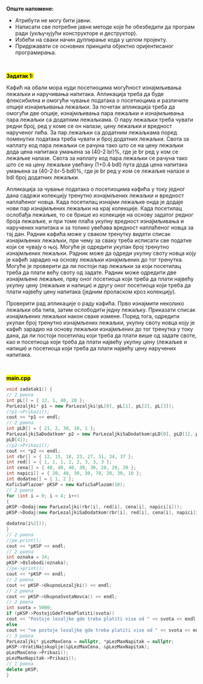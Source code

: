 **Опште напомене:**
- Атрибути не могу бити јавни.
- Написати све потребне јавне методе које ће обезбедити да програм ради (укључујући
конструкторе и деструктор).
- Избећи на сваки начин дуплирање кода у целом пројекту.
- Придржавати се основних принципа објектно оријентисаног програмирања.

<br>

**<mark>Задатак 1:</mark>**

Кафић на обали мора нуди посетиоцима могућност изнајмљивања лежаљки и наручивања
напитака. Апликација треба да буде флексибилна и омогући чување података о посетиоцима
и различите опције изнајмљивања лежаљки. За почетак апликација треба да омогући две
опције, изнајмљивања пара лежаљки и изнајмљивања пара лежаљки са додатним лежаљкама.
О пару лежаљки треба чувати редни број, ред у коме се он налази, цену лежаљки и вредност
нарученог пића. За пар лежаљки са додатним лежаљкама поред поменутих података треба
чувати и број додатних лежаљки. Свота за наплату код пара лежаљки се рачуна тако што се на
цену лежаљки дода цена напитака умањена за (40-2∙br)%, где је br ред у ком се лежаљке налазе.
Свота за наплату код пара лежаљки се рачуна тако што се на цену лежаљки увећану (1+0.4∙bdl)
пута дода цена напитака умањена за (40-2∙br-5∙bdl)%, где је br ред у ком се лежаљке налазе и
bdl број додатних лежаљки.

Апликација за чување података о посетиоцима кафића у току једног дана садржи колекцију
тренутно изнајмљених лежаљки и вредност наплаћеног новца. Када посетилац изнајми
лежаљке онда је додаје нови пар изнајмљених лежаљки на крај колекције. Када посетилац
ослобађа лежаљке, то се брише из колекције на основу задатог редног броја лежаљке, и при
томе плаћа укупну вредност изнајмљивања и наручених напитака и за толико увећава вредност
наплаћеног новца за тај дан. Радник кафића може у сваком тренутку видети списак
изнајмљених лежаљки, при чему за сваку треба исписати све податке који се чувају о њој.
Могуће је одредити укупан број тренутно изнајмљених лежаљки. Радник може да одреди
укупну своту новца коју је кафић зарадио на основу лежаљки изнајмљених до тог тренутка.
Могуће је проверити да ли постоји пар лежаљки за који посетилац треба да плати већу своту
од задате. Радник може одредити две изнајмљене лежаљке, прву оног посетиоца који треба да
плати највећу укупну цену (лежаљке и напици) и другу оног посетиоца који треба да плати
највећу цену напитака (једним проласком кроз колекцију).

Проверити рад апликације о раду кафића. Прво изнајмити неколико лежаљки оба типа, затим
ослободити једну лежаљку. Приказати списак изнајмљених лежаљки након сваке измене.
Поред тога, одредити укупан број тренутно изнајмљених лежаљки, укупну своту новца коју је
кафић зарадио на основу лежаљки изнајмљених до тог тренутка у току дана, да ли постоји
посетилац који треба да плати више од задате своте, као и посетиоца који треба да плати
највећу укупну цену (лежаљке и напици) и посетиоца који треба да плати највећу цену
наручених напитака.

<br>

**<mark>main.cpp</mark>**

```cpp
void zadatak1() {
// 2 poena
int pL[] = { 12, 1, 40, 20 };
ParLezaljki* p1 = new ParLezaljki(pL[0], pL[1], pL[2], pL[3]);
//p1->Prikazi();
cout << *p1 << endl;
// 2 poena
int pLD[] = { 21, 2, 30, 10, 1 };
ParLezaljkiSaDodatkom* p2 = new ParLezaljkiSaDodatkom(pLD[0], pLD[1], pLD[2], pLD[3],
pLD[4]);
//p2->Prikazi();
cout << *p2 << endl;
int rbr[] = { 12, 15, 18, 23, 27, 31, 34, 37 };
int red[] = { 1, 1, 1, 2, 2, 3, 3, 3 };
int cena[] = { 40, 40, 40, 30, 30, 20, 20, 20 };
int napici[] = { 20, 40, 30, 30, 70, 20, 30, 10 };
int dodatno[] = { 1, 2 };
KaficSaPlazom* pKSP = new KaficSaPlazom(10);
// 2 poena
for (int i = 0; i < 4; i++)
{
pKSP->Dodaj(new ParLezaljki(rbr[i], red[i], cena[i], napici[i]));
pKSP->Dodaj(new ParLezaljkiSaDodatkom(rbr[i], red[i], cena[i], napici[i],

dodatno[i%2]));
}
// 2 poena
//pe.print();
cout << *pKSP << endl;
// 2 poena
int oznaka = 34;
pKSP->Oslobodi(oznaka);
//pe->print();
cout << *pKSP << endl;
// 2 poena
cout << pKSP->UkupnoLezaljki() << endl;
// 2 poena
cout << pKSP->UkupnaSvotaNovca() << endl;
// 2 poena
int svota = 5000;
if (pKSP->PostojiGdeTrebaPlatiti(svota))
cout << "Postoje lezaljke gde treba platiti vise od " << svota << endl;
else
cout << "ne postoje lezaljke gde treba platiti vise od " << svota << endl;
// 3 poena
ParLezaljki* pLezMaxCena = nullptr, *pLezMaxNapitak = nullptr;
pKSP->VratiNajskuplje(&pLezMaxCena, &pLezMaxNapitak);
pLezMaxCena->Prikazi();
pLezMaxNapitak->Prikazi();
// 1 poena
delete pKSP;
}
```
